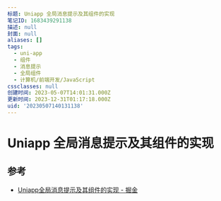 ```yaml
---
标题: Uniapp 全局消息提示及其组件的实现
笔记ID: 1683439291138
描述: null
封面: null
aliases: []
tags:
  - uni-app
  - 组件
  - 消息提示
  - 全局组件
  - 计算机/前端开发/JavaScript
cssclasses: null
创建时间: 2023-05-07T14:01:31.000Z
更新时间: 2023-12-31T01:17:18.000Z
uid: '20230507140131138'
---
```


# Uniapp 全局消息提示及其组件的实现

## 参考

- [Uniapp全局消息提示及其组件的实现 - 掘金](https://juejin.cn/post/7107442847422349326)
